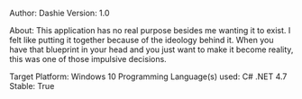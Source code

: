 Author: Dashie
Version: 1.0

About:  This application has no real purpose besides me wanting it to exist.  I felt like putting
  it together because of the ideology behind it.  When you have that blueprint in your head and
  you just want to make it become reality, this was one of those impulsive decisions.

Target Platform: Windows 10
Programming Language(s) used: C# .NET 4.7
Stable: True
